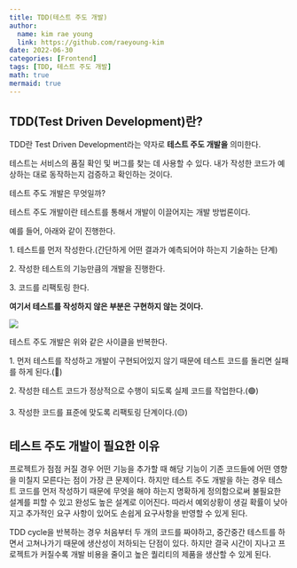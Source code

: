 ```yaml
---
title: TDD(테스트 주도 개발)
author:
  name: kim rae young
  link: https://github.com/raeyoung-kim
date: 2022-06-30
categories: [Frontend]
tags: [TDD, 테스트 주도 개발]
math: true
mermaid: true
---
```


## TDD(Test Driven Development)란?

TDD란 Test Driven Development라는 약자로 **테스트 주도 개발을** 의미한다.

테스트는 서비스의 품질 확인 및 버그를 찾는 데 사용할 수 있다. 내가 작성한 코드가 예상하는 대로 동작하는지 검증하고 확인하는 것이다.

테스트 주도 개발은 무엇일까? 

테스트 주도 개발이란 테스트를 통해서 개발이 이끌어지는 개발 방법론이다.

예를 들어, 아래와 같이 진행한다.

1\. 테스트를 먼저 작성한다.(간단하게 어떤 결과가 예측되어야 하는지 기술하는 단계)

2\. 작성한 테스트의 기능만큼의 개발을 진행한다.

3\. 코드를 리팩토링 한다.

**여기서 테스트를 작성하지 않은 부분은 구현하지 않는 것이다.**

![](https://velog.velcdn.com/images/760kry/post/0b3d2afa-de5a-4f38-a707-0afe73e6ce16/image.png)


테스트 주도 개발은 위와 같은 사이클을 반복한다.

1\. 먼저 테스트를 작성하고 개발이 구현되어있지 않기 때문에 테스트 코드를 돌리면 실패를 하게 된다.(🔴)

2\. 작성한 테스트 코드가 정상적으로 수행이 되도록 실제 코드를 작업한다.(🟢)

3\. 작성한 코드를 표준에 맞도록 리팩토링 단계이다.(🟡)

## 테스트 주도 개발이 필요한 이유

프로젝트가 점점 커질 경우 어떤 기능을 추가할 때 해당 기능이 기존 코드들에 어떤 영향을 미칠지 모른다는 점이 가장 큰 문제이다. 하지만 테스트 주도 개발을 하는 경우 테스트 코드를 먼저 작성하기 때문에 무엇을 해야 하는지 명확하게 정의함으로써 불필요한 설계를 피할 수 있고 완성도 높은 설계로 이어진다. 따라서 예외상황이 생길 확률이 낮아지고 추가적인 요구 사항이 있어도 손쉽게 요구사항을 반영할 수 있게 된다.

TDD cycle을 반복하는 경우 처음부터 두 개의 코드를 짜야하고, 중간중간 테스트를 하면서 고쳐나가기 때문에 생산성이 저하되는 단점이 있다. 하지만 결국 시간이 지나고 프로젝트가 커질수록 개발 비용을 줄이고 높은 퀄리티의 제품을 생산할 수 있게 된다.
